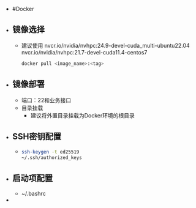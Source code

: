 - #Docker
- ## 镜像选择
	- 建议使用
	  nvcr.io/nvidia/nvhpc:24.9-devel-cuda_multi-ubuntu22.04
	  nvcr.io/nvidia/nvhpc:21.7-devel-cuda11.4-centos7
	  ```bash
	  docker pull <image_name>:<tag>
	  ```
- ## 镜像部署
	- 端口：22和业务接口
	- 目录挂载
		- 建议将外置目录挂载为Docker环境的根目录
- ## SSH密钥配置
	- ```bash
	  ssh-keygen -t ed25519
	  ~/.ssh/authorized_keys
	  ```
- ## 启动项配置
	- ~/.bashrc
-